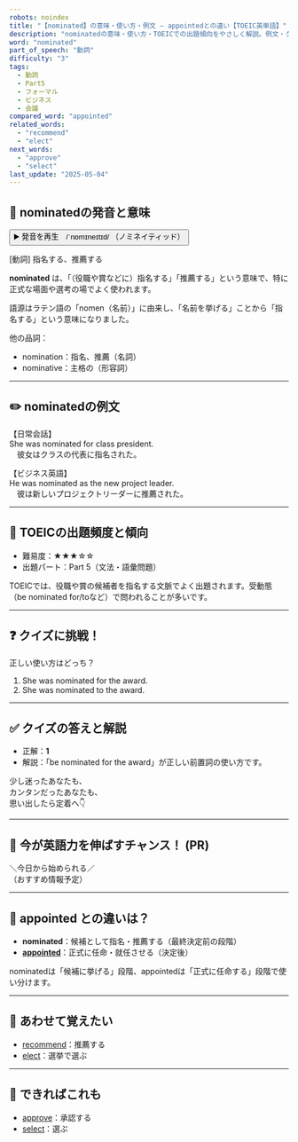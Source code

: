 ```yaml
---
robots: noindex
title: "【nominated】の意味・使い方・例文 ― appointedとの違い【TOEIC英単語】"
description: "nominatedの意味・使い方・TOEICでの出題傾向をやさしく解説。例文・クイズ付きでappointedとの違いもわかりやすく学べます。"
word: "nominated"
part_of_speech: "動詞"
difficulty: "3"
tags:
  - 動詞
  - Part5
  - フォーマル
  - ビジネス
  - 会議
compared_word: "appointed"
related_words:
  - "recommend"
  - "elect"
next_words:
  - "approve"
  - "select"
last_update: "2025-05-04"
---
```


## 🔰 nominatedの発音と意味

<button class="play-audio" onclick="playTTS('nominated')">
  <span class="play-audio-main">
    ▶️ 発音を再生　/ˈnɒmɪneɪtɪd/
  </span>
  <span class="play-audio-sub">
    （ノミネイティッド）
  </span>
</button>

[動詞] 指名する、推薦する

**nominated** は、「（役職や賞などに）指名する」「推薦する」という意味で、特に正式な場面や選考の場でよく使われます。

語源はラテン語の「nomen（名前）」に由来し、「名前を挙げる」ことから「指名する」という意味になりました。

他の品詞：  
- nomination：指名、推薦（名詞）
- nominative：主格の（形容詞）

---

## ✏️ nominatedの例文

【日常会話】  
She was nominated for class president.  
　彼女はクラスの代表に指名された。

【ビジネス英語】  
He was nominated as the new project leader.  
　彼は新しいプロジェクトリーダーに推薦された。

---

## 🎯 TOEICの出題頻度と傾向

- 難易度：★★★☆☆
- 出題パート：Part 5（文法・語彙問題）

TOEICでは、役職や賞の候補者を指名する文脈でよく出題されます。受動態（be nominated for/toなど）で問われることが多いです。

---

## ❓ クイズに挑戦！

正しい使い方はどっち？

1. She was nominated for the award.  
2. She was nominated to the award.

---

## ✅ クイズの答えと解説

- 正解：**1**
- 解説：「be nominated for the award」が正しい前置詞の使い方です。

少し迷ったあなたも、  
カンタンだったあなたも、  
思い出したら定着へ👇️

---

## 🚀 今が英語力を伸ばすチャンス！ (PR)

<div class="info-center">
＼今日から始められる／<br>  
（おすすめ情報予定）
</div>

---

## 🤔  appointed との違いは？

- **nominated**：候補として指名・推薦する（最終決定前の段階）
- **[appointed](/word/appointed/)**：正式に任命・就任させる（決定後）

nominatedは「候補に挙げる」段階、appointedは「正式に任命する」段階で使い分けます。

---

## 🧩 あわせて覚えたい

- [recommend](/word/recommend/)：推薦する
- [elect](/word/elect/)：選挙で選ぶ

---

## 📖 できればこれも

- [approve](/word/approve/)：承認する
- [select](/word/select/)：選ぶ

<!-- cvid: aid12_bid10 -->
